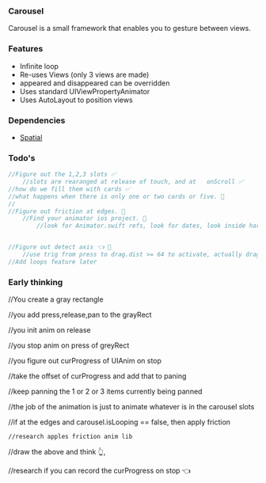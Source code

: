 ### Carousel
Carousel is a small framework that enables you to gesture between views.

### Features
- Infinite loop
- Re-uses Views (only 3 views are made)
- appeared and disappeared can be overridden
- Uses standard UIViewPropertyAnimator
- Uses AutoLayout to position views

### Dependencies
- [Spatial](https://www.GitHub.com/eonist/Spatial)

### Todo's
```swift
//Figure out the 1,2,3 slots ✅  
	//slots are rearanged at release of touch, and at   onScroll ✅  
//how do we fill them with cards ✅  
//what happens when there is only one or two cards or five. 🚫  
//  
//Figure out friction at edges. 🚫  
	//Find your animator ios project. 🚫  
		//look for Animator.swift refs, look for dates, look inside harddrives etc. 🚫  


//Figure out detect axis 👈 🚫  
	//use trig from press to drag.dist >= 64 to activate, actually drag.dist.x > 54 or .y > 54  
//Add loops feature later  
```


### Early thinking

//You create a gray rectangle

//you add press,release,pan to the grayRect

//you init anim on release

//you stop anim on press of greyRect

//you figure out curProgress of UIAnim on stop

//take the offset of curProgress and add that to paning

//keep panning the 1 or 2 or 3 items currently being panned

//the job of the animation is just to animate whatever is in the carousel slots

//if at the edges and carousel.isLooping == false, then apply friction

	//research apples friction anim lib


//draw the above and think 👆,

//research if you can record the curProgress on stop 👈
